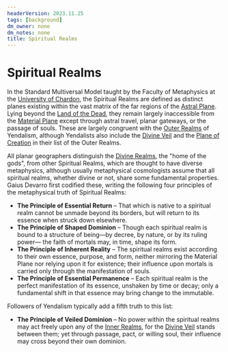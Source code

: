 ```yaml
---
headerVersion: 2023.11.25
tags: [background]
dm_owner: none
dm_notes: none
title: Spiritual Realms
---
```

# Spiritual Realms

In the Standard Multiversal Model taught by the Faculty of Metaphysics at the [University of Chardon](<../../gazetteer/greater-chardon/chardonian-empire/chardon/university-of-chardon.md>), the Spiritual Realms are defined as distinct planes existing within the vast matrix of the far regions of the [Astral Plane](<../astral-plane.md>).  Lying beyond the [Land of the Dead](<../land-of-the-dead.md>), they remain largely inaccessible from the [Material Plane](<../material-plane.md>) except through astral travel, planar gateways, or the passage of souls. These are largely congruent with the [Outer Realms](<../planar-concepts/outer-realms.md>) of Yendalism, although Yendalists also include the [Divine Veil](<../land-of-the-dead.md>) and the [Plane of Creation](<../plane-of-creation.md>) in their list of the Outer Realms. 

All planar geographers distinguish the [Divine Realms](<./divine-realms.md>), the "home of the gods", from other Spiritual Realms, which are thought to have diverse metaphysics, although usually metaphysical cosmologists assume that all spiritual realms, whether divine or not, share some fundamental properties. Gaius Devarro first codified these, writing the following four principles of the metaphysical truth of Spiritual Realms:
- **The Principle of Essential Return** – That which is native to a spiritual realm cannot be unmade beyond its borders, but will return to its essence when struck down elsewhere.
- **The Principle of Shaped Dominion** – Though each spiritual realm is bound to a structure of being—by decree, by nature, or by its ruling power— the faith of mortals may, in time, shape its form.
- **The Principle of Inherent Reality** – The spiritual realms exist according to their own essence, purpose, and form, neither mirroring the Material Plane nor relying upon it for existence; their influence upon mortals is carried only through the manifestation of souls.
- **The Principle of Essential Permanence** – Each spiritual realm is the perfect manifestation of its essence, unshaken by time or decay; only a fundamental shift in that essence may bring change to the immutable.

Followers of Yendalism typically add a fifth truth to this list:
- **The Principle of Veiled Dominion** – No power within the spiritual realms may act freely upon any of the [Inner Realms](<../planar-concepts/inner-realms.md>), for the [Divine Veil](<../land-of-the-dead.md>) stands between them; yet through passage, pact, or willing soul, their influence may cross beyond their own dominion.

